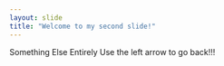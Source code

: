 ```yaml
---
layout: slide
title: "Welcome to my second slide!"
---
```

Something Else Entirely
Use the left arrow to go back!!!
